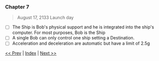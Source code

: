 ### Chapter 7

> August 17, 2133
> Launch day

- [ ] The Ship is Bob's physical support and he is integrated into the ship's computer. For most purposes, Bob is the Ship
- [ ] A single Bob can only control one ship setting a Destination.
- [ ] Acceleration and deceleration are automatic but have a limit of 2.5g

[<< Prev](./chapter_6.md) | [Index](../README.md) | [Next >>](./chapter_8.md)
